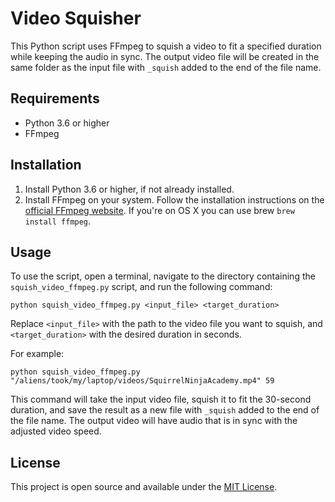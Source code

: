 # Video Squisher

This Python script uses FFmpeg to squish a video to fit a specified duration while keeping the audio in sync. The output video file will be created in the same folder as the input file with `_squish` added to the end of the file name.

## Requirements

- Python 3.6 or higher
- FFmpeg

## Installation

1. Install Python 3.6 or higher, if not already installed.
2. Install FFmpeg on your system. Follow the installation instructions on the [official FFmpeg website](https://www.ffmpeg.org/download.html). If you're on OS X you can use brew `brew install ffmpeg`.

## Usage

To use the script, open a terminal, navigate to the directory containing the `squish_video_ffmpeg.py` script, and run the following command:

`python squish_video_ffmpeg.py <input_file> <target_duration>`

Replace `<input_file>` with the path to the video file you want to squish, and `<target_duration>` with the desired duration in seconds.

For example:

`python squish_video_ffmpeg.py "/aliens/took/my/laptop/videos/SquirrelNinjaAcademy.mp4" 59`

This command will take the input video file, squish it to fit the 30-second duration, and save the result as a new file with `_squish` added to the end of the file name. The output video will have audio that is in sync with the adjusted video speed.

## License

This project is open source and available under the [MIT License](LICENSE).

